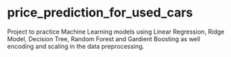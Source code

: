 # price_prediction_for_used_cars
Project to practice Machine Learning models using Linear Regression, Ridge Model, Decision Tree, Random Forest and Gardient Boosting as well encoding and scaling in the data preprocessing.
